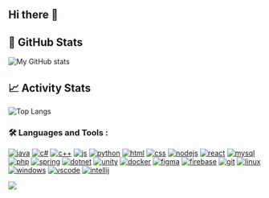 ## Hi there 👋

## 🌟 GitHub Stats

![My GitHub stats](https://github-readme-stats.vercel.app/api?username=smanedn&show_icons=true&hide_title=true&count_private=true&theme=calm_pink )

## 📈 Activity Stats

![Top Langs](https://github-readme-stats.vercel.app/api/top-langs/?username=smanedn&langs_count=8&layout=compact&theme=calm_pink)


### 🛠️ Languages and Tools :

[![java][java-logo]][java-link]
[![c#][csharp-logo]][csharp-link]
[![c++][cpp-logo]][cpp-link]
[![js][js-logo]][js-link]
[![python][python-logo]][python-link]
[![html][html-logo]][html-link]
[![css][css-logo]][css-link]
[![nodejs][nodejs-logo]][nodejs-link]
[![react][react-logo]][react-link]
[![mysql][mysql-logo]][mysql-link]
[![php][php-logo]][php-link]
[![spring][spring-logo]][spring-link]
[![dotnet][dotnet-logo]][dotnet-link]
[![unity][unity-logo]][unity-link]
[![docker][docker-logo]][docker-link]
[![figma][figma-logo]][figma-link]
[![firebase][firebase-logo]][firebase-link]
[![git][git-logo]][git-link]
[![linux][linux-logo]][linux-link]
[![windows][windows-logo]][windows-link]
[![vscode][vscode-logo]][vscode-link]
[![intellij][intellij-logo]][intellij-link]

![](./profile-3d-contrib/profile-green-animate.svg)

<!-- utils -->
[java-logo]: https://skillicons.dev/icons?i=java
[java-link]: https://www.java.com

[csharp-logo]: https://skillicons.dev/icons?i=cs
[csharp-link]: https://learn.microsoft.com/dotnet/csharp/

[cpp-logo]: https://skillicons.dev/icons?i=cpp
[cpp-link]: https://learn.microsoft.com/cpp/cpp

[js-logo]: https://skillicons.dev/icons?i=js
[js-link]: https://developer.mozilla.org/docs/Web/JavaScript

[python-logo]: https://skillicons.dev/icons?i=py
[python-link]: https://www.python.org

[html-logo]: https://skillicons.dev/icons?i=html
[html-link]: https://developer.mozilla.org/docs/Web/HTML

[css-logo]: https://skillicons.dev/icons?i=css
[css-link]: https://developer.mozilla.org/docs/Web/CSS

[nodejs-logo]: https://skillicons.dev/icons?i=nodejs
[nodejs-link]: https://nodejs.org

[react-logo]: https://skillicons.dev/icons?i=react
[react-link]: https://react.dev

[mysql-logo]: https://skillicons.dev/icons?i=mysql
[mysql-link]: https://www.mysql.com

[php-logo]: https://skillicons.dev/icons?i=php
[php-link]: https://www.php.net

[spring-logo]: https://skillicons.dev/icons?i=spring
[spring-link]: https://spring.io

[dotnet-logo]: https://skillicons.dev/icons?i=dotnet
[dotnet-link]: https://dotnet.microsoft.com

[unity-logo]: https://skillicons.dev/icons?i=unity
[unity-link]: https://unity.com

[docker-logo]: https://skillicons.dev/icons?i=docker
[docker-link]: https://www.docker.com

[figma-logo]: https://skillicons.dev/icons?i=figma
[figma-link]: https://www.figma.com

[firebase-logo]: https://skillicons.dev/icons?i=firebase
[firebase-link]: https://firebase.google.com

[git-logo]: https://skillicons.dev/icons?i=git
[git-link]: https://git-scm.com

[linux-logo]: https://skillicons.dev/icons?i=linux
[linux-link]: https://www.linux.org

[windows-logo]: https://skillicons.dev/icons?i=windows
[windows-link]: https://www.microsoft.com/windows

[vscode-logo]: https://skillicons.dev/icons?i=vscode
[vscode-link]: https://code.visualstudio.com

[intellij-logo]: https://skillicons.dev/icons?i=idea
[intellij-link]: https://www.jetbrains.com/idea


